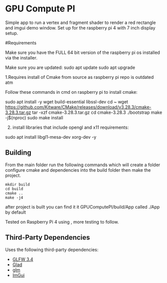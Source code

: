 # GPU Compute PI
Simple app to run a vertex and fragment shader to render a red rectangle and imgui demo window. Set up for the 
raspberry pi 4 with 7 inch display setup. 

#Requirements

Make sure you have the FULL 64 bit version of the raspberry pi os installed via the installer. 

Make sure you are updated:
sudo apt update
sudo apt upgrade

1.Requires install of Cmake from source as raspberry pi repo is outdated atm

  Follow these commands in cmd on raspberry pi to install cmake:

sudo apt install -y wget build-essential libssl-dev
cd ~
wget https://github.com/Kitware/CMake/releases/download/v3.28.3/cmake-3.28.3.tar.gz
tar -xzf cmake-3.28.3.tar.gz
cd cmake-3.28.3
./bootstrap
make -j$(nproc)
sudo make install

2. install libraries that include opengl and x11 requirements:

sudo apt install libgl1-mesa-dev xorg-dev -y

## Building
From the main folder run the following commands which will create a folder
configure cmake and dependencies into the build folder then make the project. 
```
mkdir build
cd build
cmake ..
make -j4
```
after project is built you can find it it GPUComputePI/build/App called ./App by default

Tested on Raspberry Pi 4 using , more testing to follow.

## Third-Party Dependencies
Uses the following third-party dependencies:
- [GLFW 3.4](https://github.com/glfw/glfw)
- [Glad](https://github.com/Dav1dde/glad)
- [glm](https://github.com/g-truc/glm)
- [ImGui](https://github.com/ocornut/imgui.git)